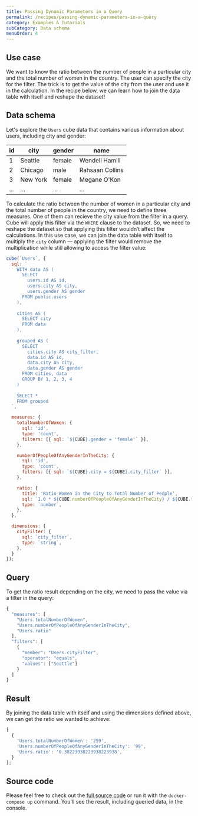 ```yaml
---
title: Passing Dynamic Parameters in a Query
permalink: /recipes/passing-dynamic-parameters-in-a-query
category: Examples & Tutorials
subCategory: Data schema
menuOrder: 4
---
```


## Use case

We want to know the ratio between the number of people in a particular city and
the total number of women in the country. The user can specify the city for the
filter. The trick is to get the value of the city from the user and use it in
the calculation. In the recipe below, we can learn how to join the data table
with itself and reshape the dataset!

## Data schema

Let's explore the `Users` cube data that contains various information about
users, including city and gender:

| id  | city     | gender | name            |
| --- | -------- | ------ | --------------- |
| 1   | Seattle  | female | Wendell Hamill  |
| 2   | Chicago  | male   | Rahsaan Collins |
| 3   | New York | female | Megane O'Kon    |
| ... | ...      | ...    | ...             |

To calculate the ratio between the number of women in a particular city and the
total number of people in the country, we need to define three measures. One of
them can recieve the city value from the filter in a query. Cube will apply this
filter via the `WHERE` clause to the dataset. So, we need to reshape the dataset
so that applying this filter wouldn’t affect the calculations. In this use case,
we can join the data table with itself to multiply the `city` column — applying
the filter would remove the multiplication while still allowing to access the
filter value:

```javascript
cube(`Users`, {
  sql: `
    WITH data AS (
      SELECT 
        users.id AS id,
        users.city AS city,
        users.gender AS gender
      FROM public.users
    ),
    
    cities AS (
      SELECT city
      FROM data
    ),
    
    grouped AS (
      SELECT 
        cities.city AS city_filter,
        data.id AS id,
        data.city AS city,
        data.gender AS gender
      FROM cities, data
      GROUP BY 1, 2, 3, 4
    )
    
    SELECT *
    FROM grouped
  `,

  measures: {
    totalNumberOfWomen: {
      sql: 'id',
      type: 'count',
      filters: [{ sql: `${CUBE}.gender = 'female'` }],
    },

    numberOfPeopleOfAnyGenderInTheCity: {
      sql: 'id',
      type: 'count',
      filters: [{ sql: `${CUBE}.city = ${CUBE}.city_filter` }],
    },

    ratio: {
      title: 'Ratio Women in the City to Total Number of People',
      sql: `1.0 * ${CUBE.numberOfPeopleOfAnyGenderInTheCity} / ${CUBE.totalNumberOfWomen}`,
      type: `number`,
    },
  },

  dimensions: {
    cityFilter: {
      sql: `city_filter`,
      type: `string`,
    },
  }
});
```

## Query

To get the ratio result depending on the city, we need to pass the value via a
filter in the query:

```javascript
{
  "measures": [
    "Users.totalNumberOfWomen",
    "Users.numberOfPeopleOfAnyGenderInTheCity",
    "Users.ratio"
  ],
  "filters": [
    {
      "member": "Users.cityFilter",
      "operator": "equals",
      "values": ["Seattle"]
    }
  ]
}
```

## Result

By joining the data table with itself and using the dimensions defined above, we
can get the ratio we wanted to achieve:

```javascript
[
  {
    'Users.totalNumberOfWomen': '259',
    'Users.numberOfPeopleOfAnyGenderInTheCity': '99',
    'Users.ratio': '0.38223938223938223938',
  }
];
```

## Source code

Please feel free to check out the
[full source code](https://github.com/cube-js/cube.js/tree/master/examples/recipes/passing-dynamic-parameters-in-query)
or run it with the `docker-compose up` command. You'll see the result, including
queried data, in the console.
